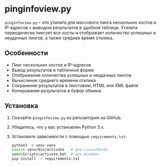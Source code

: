 # pinginfoview.py

`pinginfoview.py` – это утилита для массового пинга нескольких хостов и IP-адресов с выводом результатов в удобной таблице. Утилита периодически пингует все хосты и отображает количество успешных и неудачных пингов, а также среднее время отклика.

## Особенности

- Пинг нескольких хостов и IP-адресов
- Вывод результатов в табличной форме
- Отображение количества успешных и неудачных пингов
- Вычисление среднего времени отклика
- Сохранение результатов в текстовом, HTML или XML файле
- Копирование результатов в буфер обмена

## Установка

1. Скачайте `pinginfoview.py` из репозитория на GitHub.
2. Убедитесь, что у вас установлен Python 3.x.
3. Установите зависимости с помощью `requirements.txt`:

   ```sh
   python3 -m venv venv
   source venv/bin/activate   # для Linux/MacOS
   venv\Scripts\activate.bat  # для Windows
   pip install -r requirements.txt
    ```